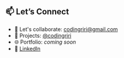 ## 📫 Let’s Connect

- 📧 Let's collaborate: [codingriri@gmail.com](mailto:codingriri@gmail.com)
- 🔗 Projects: [@codingriri](https://github.com/codingriri?tab=repositories)
- 🌐 Portfolio: *coming soon*  
- 💼 [LinkedIn](https://www.linkedin.com/in/aishwaryarohatgi)

